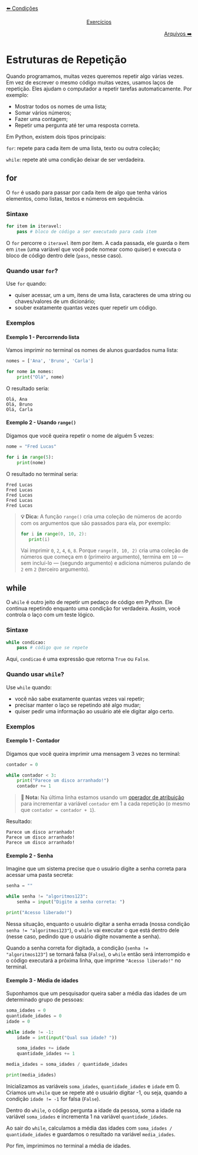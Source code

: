<p align="left">
    <a href="./2. Estruturas condicionais.md">⬅️ Condições</a>
</p>
<p align="center">
    <a href="../../exercicios/primeira-unidade/Exercícios - Primeira Unidade.md">Exercícios</a>
</p>
<p align="right">
    <a href="./4. Manipulação de arquivos.md">Arquivos ➡️</a>
</p>

# Estruturas de Repetição

Quando programamos, muitas vezes queremos repetir algo várias vezes. Em vez de escrever o mesmo código muitas vezes, usamos laços de repetição. Eles ajudam o computador a repetir tarefas automaticamente. Por exemplo:

- Mostrar todos os nomes de uma lista;
- Somar vários números;
- Fazer uma contagem;
- Repetir uma pergunta até ter uma resposta correta.

Em Python, existem dois tipos principais:

`for`: repete para cada item de uma lista, texto ou outra coleção;

`while`: repete até uma condição deixar de ser verdadeira.

## for

O `for` é usado para passar por cada item de algo que tenha vários elementos, como listas, textos e números em sequência.

### Sintaxe

```python
for item in iteravel:
    pass # bloco de código a ser executado para cada item
```

O `for` percorre o `iteravel` item por item. A cada passada, ele guarda o item em `item` (uma variável que você pode nomear como quiser) e executa o bloco de código dentro dele (`pass`, nesse caso).

### Quando usar `for`?

Use `for` quando:
- quiser acessar, um a um, itens de uma lista, caracteres de uma string ou chaves/valores de um dicionário;
- souber exatamente quantas vezes quer repetir um código.

### Exemplos

#### Exemplo 1 - Percorrendo lista

Vamos imprimir no terminal os nomes de alunos guardados numa lista:
```python
nomes = ['Ana', 'Bruno', 'Carla']

for nome in nomes:
    print("Olá", nome)
```
O resultado seria:
```
Olá, Ana
Olá, Bruno
Olá, Carla
```

#### Exemplo 2 - Usando `range()`

Digamos que você queira repetir o nome de alguém 5 vezes:
```python
nome = "Fred Lucas"

for i in range(5):
    print(nome)
```
O resultado no terminal seria:
```
Fred Lucas
Fred Lucas
Fred Lucas
Fred Lucas
Fred Lucas
```

> **:bulb: Dica:** A função `range()` cria uma coleção de números de acordo com os argumentos que são passados para ela, por exemplo:
> 
> ```python
> for i in range(0, 10, 2):
>    print(i)
> ```
> Vai imprimir `0`, `2`, `4`, `6`, `8`. Porque `range(0, 10, 2)` cria uma coleção de números que começa em `0` (primeiro argumento), termina em `10` — sem incluí-lo — (segundo argumento) e adiciona números pulando de `2` em `2` (terceiro argumento).

## while

O `while` é outro jeito de repetir um pedaço de código em Python. Ele continua repetindo enquanto uma condição for verdadeira. Assim, você controla o laço com um teste lógico.

### Sintaxe

```python
while condicao:
    pass # código que se repete
```
Aqui, `condicao` é uma expressão que retorna `True` ou `False`.

### Quando usar `while`?

Use `while` quando:
- você não sabe exatamente quantas vezes vai repetir;
- precisar manter o laço se repetindo até algo mudar;
- quiser pedir uma informação ao usuário até ele digitar algo certo.

### Exemplos

#### Exemplo 1 - Contador
Digamos que você queira imprimir uma mensagem 3 vezes no terminal:

```python
contador = 0

while contador < 3:
    print("Parece um disco arranhado!")
    contador += 1
```

> **:book: Nota:** Na última linha estamos usando um [operador de atribuição](./1.%20Operadores.md#operadores-de-atribuição) para incrementar a variável `contador` em 1 a cada repetição (o mesmo que `contador = contador + 1`).

Resultado:

```
Parece um disco arranhado!
Parece um disco arranhado!
Parece um disco arranhado!
```

#### Exemplo 2 - Senha
Imagine que um sistema precise que o usuário digite a senha correta para acessar uma pasta secreta:

```python
senha = ""

while senha != "algoritmos123":
    senha = input("Digite a senha correta: ")

print("Acesso liberado!")
```

Nessa situação, enquanto o usuário digitar a senha errada (nossa condição `senha != "algoritmos123"`), o `while` vai executar o que está dentro dele (nesse caso, pedindo que o usuário digite novamente a senha).

Quando a senha correta for digitada, a condição (`senha != "algoritmos123"`) se tornará falsa (`False`), o `while` então será interrompido e o código executará a próxima linha, que imprime `"Acesso liberado!"` no terminal.

#### Exemplo 3 - Média de idades
Suponhamos que um pesquisador queira saber a média das idades de um determinado grupo de pessoas:
```python
soma_idades = 0
quantidade_idades = 0
idade = 0

while idade != -1:
    idade = int(input("Qual sua idade? "))

    soma_idades += idade
    quantidade_idades += 1

media_idades = soma_idades / quantidade_idades

print(media_idades)
```

Inicializamos as variáveis `soma_idades`, `quantidade_idades` e `idade` em 0. Criamos um `while` que se repete até o usuário digitar -1, ou seja, quando a condição `idade != -1` for falsa (`False`).

Dentro do `while`, o código pergunta a idade da pessoa, soma a idade na variável `soma_idades` e incrementa 1 na variável `quantidade_idades`.

Ao sair do `while`, calculamos a média das idades com `soma_idades / quantidade_idades` e guardamos o resultado na variável `media_idades`.

Por fim, imprimimos no terminal a média de idades.
